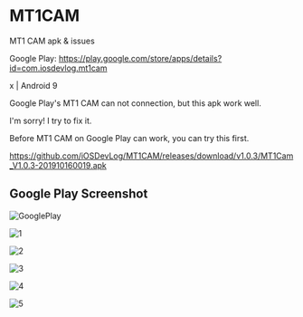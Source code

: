 # MT1CAM

MT1 CAM apk &amp; issues

Google Play: <https://play.google.com/store/apps/details?id=com.iosdevlog.mt1cam>

x | Android 9

Google Play's MT1 CAM can not connection, but this apk work well.

I'm sorry! I try to fix it.

Before MT1 CAM on Google Play can work, you can try this first.

<https://github.com/iOSDevLog/MT1CAM/releases/download/v1.0.3/MT1Cam_V1.0.3-201910160019.apk>

## Google Play Screenshot

![GooglePlay](GooglePlayScreen/GooglePlay.png)

![1](GooglePlayScreen/1.jpg)

![2](GooglePlayScreen/2.jpg)

![3](GooglePlayScreen/3.jpg)

![4](GooglePlayScreen/4.jpg)

![5](GooglePlayScreen/5.jpg)
